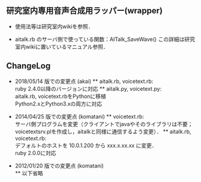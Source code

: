 ﻿研究室内専用音声合成用ラッパー(wrapper)
---

* 使用法等は研究室内wikiを参照．

* aitalk.rb のサーバ側で使っている関数：AITalk_SaveWave()
  この詳細は研究室内wikiに置いているマニュアル参照．


## ChangeLog
* 2018/05/14 版での変更点 (akai)
** aitalk.rb, voicetext.rb:  
	     ruby 2.4.0以降のバージョンに対応
** aitalk.py, voicetext.py:  
	     aitalk.rb, voicetext.rbをPythonに移植  
	     Python2.xとPython3.xの両方に対応
* 2014/04/25 版での変更点 (komatani)
** voicetext.rb:  
	     サーバ側プログラムを変更（クライアントでjavaやそのライブラリは不要；  
	     voicetextsrv.plを作成し，aitalkと同様に通信するよう変更）．
** aitalk.rb, voicetext.rb:  
	     デフォルトのホストを 10.0.1.200 から xxx.x.xx.xx に変更．  
	     ruby 2.0.0に対応

* 2012/01/20 版での変更点 (komatani)  
** 以下省略
